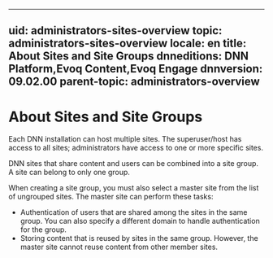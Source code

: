﻿---

uid: administrators-sites-overview
topic: administrators-sites-overview
locale: en
title: About Sites and Site Groups
dnneditions: DNN Platform,Evoq Content,Evoq Engage
dnnversion: 09.02.00
parent-topic: administrators-overview
---

# About Sites and Site Groups

Each DNN installation can host multiple sites. The superuser/host has access to all sites; administrators have access to one or more specific sites.

DNN sites that share content and users can be combined into a site group. A site can belong to only one group.

When creating a site group, you must also select a master site from the list of ungrouped sites. The master site can perform these tasks:

*   Authentication of users that are shared among the sites in the same group. You can also specify a different domain to handle authentication for the group.
*   Storing content that is reused by sites in the same group. However, the master site cannot reuse content from other member sites.
